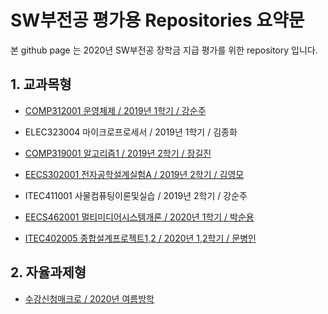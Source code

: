 # SW부전공 평가용  Repositories 요약문

본 github page 는 2020년 SW부전공 장학금 지급 평가를 위한 repository 입니다.

## 1. 교과목형

* [COMP312001 운영체제 / 2019년 1학기 / 강순주](https://github.com/hwa10209/OS)

* ELEC323004 마이크로프로세서 / 2019년 1학기 / 김종화

* [COMP319001 알고리즘1 / 2019년 2학기 / 장길진](https://github.com/hwa10209/Algorithm/)

* [EECS302001 전자공학설계실험A / 2019년 2학기 / 김영모](https://github.com/hwa10209/ElectricA)

* ITEC411001 사물컴퓨팅이론및실습 / 2019년 2학기 / 강순주

* [EECS462001 멀티미디어시스템개론 / 2020년 1학기 / 박순용](https://github.com/hwa10209/Multimedia)

* [ITEC402005 종합설계프로젝트1,2 / 2020년 1,2학기 / 문병인](https://github.com/hwa10209/Capstone)

## 2. 자율과제형

* [수강신청매크로 / 2020년 여름방학](https://github.com/hwa10209/Macro)
